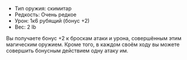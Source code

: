 
- Тип оружия: скимитар
- Редкость: Очень редкое
- Урон: 1к6 рубящий (бонус +2)
- Вес: 2 lb

Вы получаете бонус +2 к броскам атаки и урона, совершённым этим магическим оружием. Кроме того, в каждом своём ходу вы можете совершить бонусным действием одну атаку им.